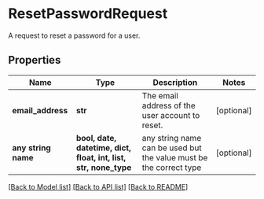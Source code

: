 # ResetPasswordRequest

A request to reset a password for a user.

## Properties
Name | Type | Description | Notes
------------ | ------------- | ------------- | -------------
**email_address** | **str** | The email address of the user account to reset. | [optional] 
**any string name** | **bool, date, datetime, dict, float, int, list, str, none_type** | any string name can be used but the value must be the correct type | [optional]

[[Back to Model list]](../README.md#documentation-for-models) [[Back to API list]](../README.md#documentation-for-api-endpoints) [[Back to README]](../README.md)


